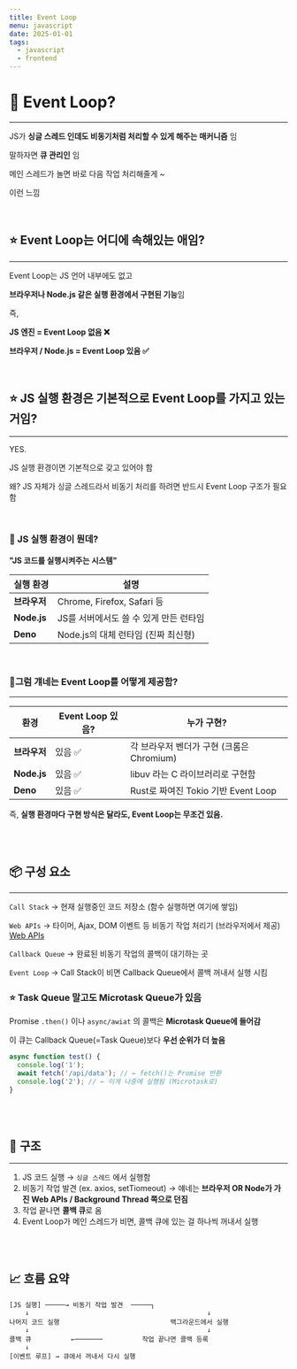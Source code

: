 ```yaml
---
title: Event Loop
menu: javascript
date: 2025-01-01
tags:
  - javascript
  - frontend
---
```


# 🧠 Event Loop?

---

JS가 **싱글 스레드 인데도 비동기처럼 처리할 수 있게 해주는 매커니즘** 임

말하자면 **큐 관리인** 임

메인 스레드가 놀면 바로 다음 작업 처리해줄게 ~

이런 느낌

<br>

## ⭐ Event Loop는 어디에 속해있는 애임?

---

Event Loop는 JS 언어 내부에도 없고

**브라우저나 Node.js 같은 실행 환경에서 구현된 기능**임

즉,

**JS 엔진 = Event Loop 없음 ❌**

**브라우저 / Node.js = Event Loop 있음 ✅**

<br>

## ⭐ JS 실행 환경은 기본적으로 Event Loop를 가지고 있는거임?

---

YES.

JS 실행 환경이면 기본적으로 갖고 있어야 함

왜? JS 자체가 싱글 스레드라서 비동기 처리를 하려면 반드시 Event Loop 구조가 필요함

<br>

### 📌 JS 실행 환경이 뭔데?

**"JS 코드를 실행시켜주는 시스템"**

| 실행 환경    | 설명                                   |
| ------------ | -------------------------------------- |
| **브라우저** | Chrome, Firefox, Safari 등             |
| **Node.js**  | JS를 서버에서도 쓸 수 있게 만든 런타임 |
| **Deno**     | Node.js의 대체 런타임 (진짜 최신형)    |

<br>

### 📌그럼 걔네는 Event Loop를 어떻게 제공함?

---

| 환경         | Event Loop 있음? | 누가 구현?                                |
| ------------ | ---------------- | ----------------------------------------- |
| **브라우저** | 있음 ✅          | 각 브라우저 벤더가 구현 (크롬은 Chromium) |
| **Node.js**  | 있음 ✅          | libuv 라는 C 라이브러리로 구현함          |
| **Deno**     | 있음 ✅          | Rust로 짜여진 Tokio 기반 Event Loop       |

즉, **실행 환경마다 구현 방식은 달라도, Event Loop는 무조건 있음.**

<br>
<br>

## 📦 구성 요소

---

`Call Stack` → 현재 실행중인 코드 저장소 (함수 실행하면 여기에 쌓임)

`Web APIs` → 타이머, Ajax, DOM 이벤트 등 비동기 작업 처리기 (브라우저에서 제공) [Web APIs](https://www.notion.so/Web-APIs-1eed7460d3b4808fa7addc52afccca50?pvs=21)

`Callback Queue` → 완료된 비동기 작업의 콜백이 대기하는 곳

`Event Loop` → Call Stack이 비면 Callback Queue에서 콜백 꺼내서 실행 시킴

### ⭐ **Task Queue 말고도 Microtask Queue가 있음**

Promise `.then()` 이나 `async/awiat` 의 콜백은 **Microtask Queue에 들어감**

이 큐는 Callback Queue(=Task Queue)보다 **우선 순위가 더 높음**

```jsx
async function test() {
  console.log('1');
  await fetch('/api/data'); // ← fetch()는 Promise 반환
  console.log('2'); // ← 이게 나중에 실행됨 (Microtask로)
}
```

<br>
<br>

## 🎃 구조

---

1. JS 코드 실행 → `싱글 스레드` 에서 실행함
2. 비동기 작업 발견 (ex. axios, setTiomeout)
   → 얘네는 **브라우저 OR Node가 가진 Web APIs / Background Thread 쪽으로 던짐**
3. 작업 끝나면 **콜백 큐**로 옴
4. Event Loop가 메인 스레드가 비면, 콜백 큐에 있는 걸 하나씩 꺼내서 실행

<br>
<br>

## 📈 흐름 요약

````textplain
[JS 실행] ─────→ 비동기 작업 발견  ─────┐
    ↓                                             ↓
나머지 코드 실행                            백그라운드에서 실행
    ↓                                             ↓
콜백 큐          ←───────          작업 끝나면 콜백 등록
    ↓
[이벤트 루프] → 큐에서 꺼내서 다시 실행
````
